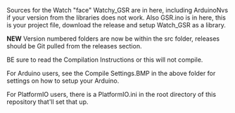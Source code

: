 Sources for the Watch "face" Watchy_GSR are in here, including ArduinoNvs if your version from the libraries does not work.  Also GSR.ino is in here, this is your project file, download the release and setup Watch_GSR as a library.

**NEW** Version numbered folders are now be within the src folder, releases should be Git pulled from the releases section.

BE sure to read the Compilation Instructions or this will not compile.

For Arduino users, see the Compile Settings.BMP in the above folder for settings on how to setup your Arduino.

For PlatformIO users, there is a PlatformIO.ini in the root directory of this repository that'll set that up.
